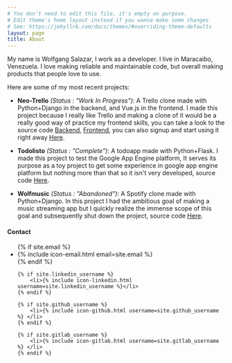 ```yaml
---
# You don't need to edit this file, it's empty on purpose.
# Edit theme's home layout instead if you wanna make some changes
# See: https://jekyllrb.com/docs/themes/#overriding-theme-defaults
layout: page
title: About
---
```


My name is Wolfgang Salazar, I work as a developer. I live in Maracaibo, Venezuela. I love making reliable and maintainable code, but overall making products that people love to use.

Here are some of my most recent projects:

 * **Neo-Trello** *(Status : "Work In Progress")*: A Trello clone made with Python+Django in the backend, and Vue.js in the frontend. I made this project because I really like Trello and making a clone of it would be a really good way of practice my frontend skills, you can take a look to the source code [Backend](https://gitlab.com/wolfgangsalazarmora/neo-trello-backend), [Frontend](https://gitlab.com/wolfgangsalazarmora/neo-trello-frontend), you can also signup and start using it right away [Here](https://neo-trello.wsalazar.com.ve).

 * **Todolisto** *(Status : "Complete")*: A todoapp made with Python+Flask. I made this project to test the Google App Engine platform, It serves its purpose as a toy project to get some experience in google app engine platform but nothing more than that so it isn't very developed, source code [Here](https://github.com/wolfgang000/todolisto).

 * **Wolfmusic** *(Status : "Abandoned")*: A Spotify clone made with Python+Django. In this project I had the ambitious goal of making a music streaming app but I quickly realize the immense scope of this goal and subsequently shut down the project, source code [Here](https://github.com/wolfgang000/wolfmusic).

#### Contact

<ul class="social-media-list">
    {% if site.email %}
        <li>{% include icon-email.html email=site.email %}</li>
    {% endif %}

    {% if site.linkedin_username %}
        <li>{% include icon-linkedin.html username=site.linkedin_username %}</li>
    {% endif %}

    {% if site.github_username %}
        <li>{% include icon-github.html username=site.github_username %} </li>
    {% endif %}

    {% if site.gitlab_username %}
        <li>{% include icon-gitlab.html username=site.gitlab_username %} </li>
    {% endif %}
</ul>
